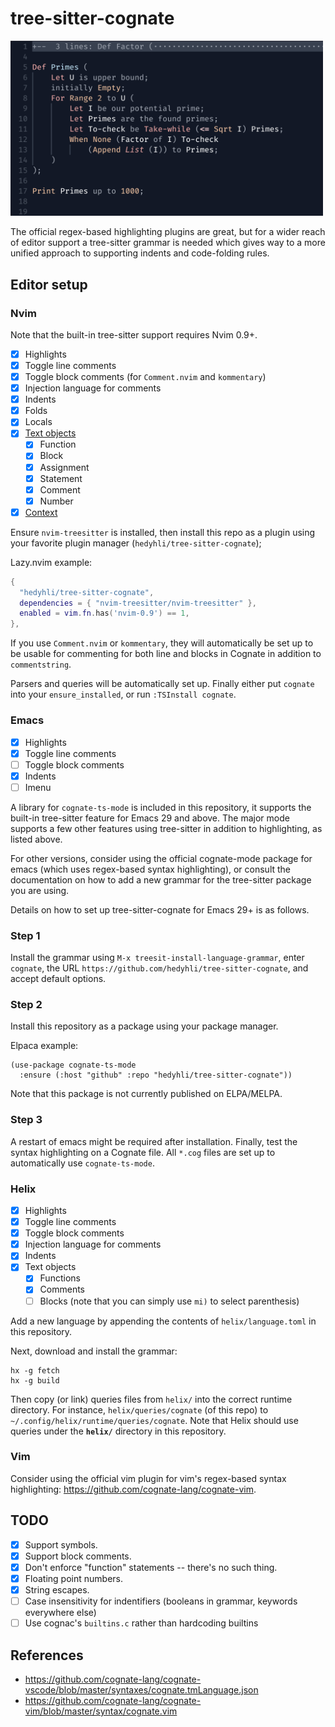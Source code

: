 # tree-sitter-cognate

<img src="https://raw.githubusercontent.com/hedyhli/tree-sitter-cognate/main/screenshot.png" width=500/>

The official regex-based highlighting plugins are great, but for a wider
reach of editor support a tree-sitter grammar is needed which gives way to
a more unified approach to supporting indents and code-folding rules.

## Editor setup

### Nvim

Note that the built-in tree-sitter support requires Nvim 0.9+.

- [X] Highlights
- [X] Toggle line comments
- [X] Toggle block comments (for `Comment.nvim` and `kommentary`)
- [X] Injection language for comments
- [X] Indents
- [X] Folds
- [X] Locals
- [X] [Text objects](https://github.com/nvim-treesitter/nvim-treesitter-textobjects)
  - [X] Function
  - [X] Block
  - [X] Assignment
  - [X] Statement
  - [X] Comment
  - [X] Number
- [X] [Context](https://github.com/nvim-treesitter/nvim-treesitter-context)

Ensure `nvim-treesitter` is installed, then install this repo as a plugin using
your favorite plugin manager (`hedyhli/tree-sitter-cognate`);

Lazy.nvim example:

```lua
{
  "hedyhli/tree-sitter-cognate",
  dependencies = { "nvim-treesitter/nvim-treesitter" },
  enabled = vim.fn.has('nvim-0.9') == 1,
},
```

If you use `Comment.nvim` or `kommentary`, they will automatically be set up to
be usable for commenting for both line and blocks in Cognate in addition to
`commentstring`.

Parsers and queries will be automatically set up. Finally either put `cognate`
into your `ensure_installed`, or run `:TSInstall cognate`.

### Emacs

- [X] Highlights
- [X] Toggle line comments
- [ ] Toggle block comments
- [X] Indents
- [ ] Imenu

A library for `cognate-ts-mode` is included in this repository, it supports the
built-in tree-sitter feature for Emacs 29 and above. The major mode supports
a few other features using tree-sitter in addition to highlighting, as listed
above.

For other versions, consider using the official cognate-mode package for emacs
(which uses regex-based syntax highlighting), or consult the documentation on
how to add a new grammar for the tree-sitter package you are using.

Details on how to set up tree-sitter-cognate for Emacs 29+ is as follows.

### Step 1

Install the grammar using `M-x treesit-install-language-grammar`, enter
`cognate`, the URL `https://github.com/hedyhli/tree-sitter-cognate`, and
accept default options.

### Step 2

Install this repository as a package using your package manager.

Elpaca example:

```elisp
(use-package cognate-ts-mode
  :ensure (:host "github" :repo "hedyhli/tree-sitter-cognate"))
```

Note that this package is not currently published on ELPA/MELPA.

### Step 3

A restart of emacs might be required after installation. Finally, test
the syntax highlighting on a Cognate file. All `*.cog` files are set
up to automatically use `cognate-ts-mode`.

### Helix

- [X] Highlights
- [X] Toggle line comments
- [X] Toggle block comments
- [X] Injection language for comments
- [X] Indents
- [X] Text objects
  - [X] Functions
  - [X] Comments
  - [ ] Blocks (note that you can simply use `mi)` to select parenthesis)

Add a new language by appending the contents of `helix/language.toml` in this
repository.

Next, download and install the grammar:
```
hx -g fetch
hx -g build
```

Then copy (or link) queries files from `helix/` into the correct
runtime directory. For instance, `helix/queries/cognate` (of this repo) to
`~/.config/helix/runtime/queries/cognate`. Note that Helix should use queries
under the **`helix/`** directory in this repository.

### Vim

Consider using the official vim plugin for vim's regex-based syntax
highlighting: <https://github.com/cognate-lang/cognate-vim>.

## TODO

- [x] Support symbols.
- [x] Support block comments.
- [x] Don't enforce "function" statements -- there's no such thing.
- [x] Floating point numbers.
- [x] String escapes.
- [ ] Case insensitivity for indentifiers (booleans in grammar, keywords
  everywhere else)
- [ ] Use cognac's `builtins.c` rather than hardcoding builtins

## References

- <https://github.com/cognate-lang/cognate-vscode/blob/master/syntaxes/cognate.tmLanguage.json>
- <https://github.com/cognate-lang/cognate-vim/blob/master/syntax/cognate.vim>
